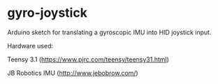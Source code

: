 gyro-joystick
=============

Arduino sketch for translating a gyroscopic IMU into HID joystick input.

Hardware used:

Teensy 3.1 (https://www.pjrc.com/teensy/teensy31.html)

JB Robotics IMU (http://www.jebobrow.com/)

